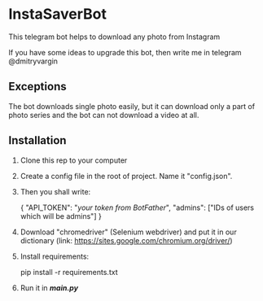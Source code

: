 # InstaSaverBot
This telegram bot helps to download any photo from Instagram

If you have some ideas to upgrade this bot, then write me
in telegram @dmitryvargin

## Exceptions

The bot downloads single photo easily, but it can download only
a part of photo series and the bot can not download a video at all.

## Installation

1) Clone this rep to your computer
2) Create a config file in the root of project. Name it "config.json".
3) Then you shall write:


    {
        "API_TOKEN": "*your token from BotFather*",
        "admins": ["IDs of users which will be admins"]
    }

4) Download "chromedriver" (Selenium webdriver) 
and put it in our dictionary
(link: https://sites.google.com/chromium.org/driver/)
5) Install requirements:


    pip install -r requirements.txt

6) Run it in ***main.py***
